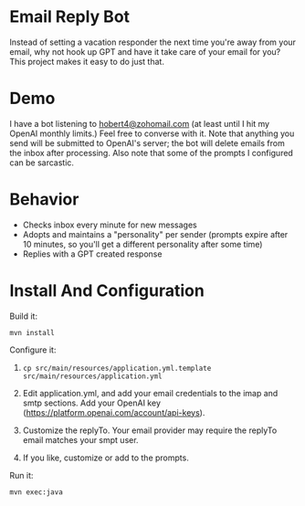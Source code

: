 # Email Reply Bot

Instead of setting a vacation responder the next time you're away from your email, why not hook up GPT and have it take care of your email for you? This project makes it easy to do just that.

# Demo

I have a bot listening to hobert4@zohomail.com (at least until I hit my OpenAI monthly limits.) Feel free to converse with it. Note that anything you send will be submitted to OpenAI's server; the bot will delete emails from the inbox after processing. Also note that some of the prompts I configured can be sarcastic.

# Behavior
* Checks inbox every minute for new messages
* Adopts and maintains a "personality" per sender (prompts expire after 10 minutes, so you'll get a different personality after some time)
* Replies with a GPT created response

# Install And Configuration

Build it:

```
mvn install
```

Configure it:

1) `cp src/main/resources/application.yml.template src/main/resources/application.yml`

2) Edit application.yml, and add your email credentials to the imap and smtp sections. Add your OpenAI key (https://platform.openai.com/account/api-keys).

3) Customize the replyTo. Your email provider may require the replyTo email matches your smpt user.

4) If you like, customize or add to the prompts. 

Run it:

```
mvn exec:java
```
